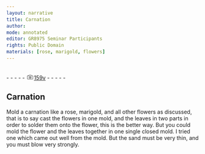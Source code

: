 ```yaml
---
layout: narrative
title: Carnation
author:
mode: annotated
editor: GR8975 Seminar Participants
rights: Public Domain
materials: [rose, marigold, flowers]
---
```


 <br/>- - - - - <a href="http://gallica.bnf.fr/ark:/12148/btv1b10500001g/f324.item.r="><img src="../assets/photo-icon.png" alt="folio image: " style="display:inline-block; margin-bottom:-3px;"/>159v</a> - - - - - <br/> 
## Carnation

 
Mold a carnation like a rose, marigold, and all other flowers as discussed, that is to say cast the flowers in one mold, and the leaves in two parts in order to solder them onto the flower, this is the better way. But you could mold the flower and the leaves together in one single closed mold. I tried one which came out well from the mold. But the sand must be very thin, and you must blow very strongly.
  